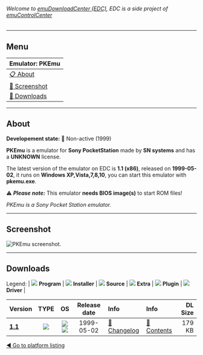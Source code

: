 ###### Welcome to [emuDownloadCenter (EDC)](https://github.com/PhoenixInteractiveNL/emuDownloadCenter/wiki/), EDC is a side project of [emuControlCenter](https://github.com/PhoenixInteractiveNL/emuControlCenter/wiki/)
***
## Menu
| **Emulator: PKEmu** |
|:---------|
| [:clipboard: About](#about) |
| [:sunrise: Screenshot](#screenshot) |
| [:floppy_disk: Downloads](#downloads) |
***
## About
**Developement state:** :red_circle: Non-active (1999)

**PKEmu** is a emulator for **Sony PocketStation** made by **SN systems** and has a **UNKNOWN** license.

The latest version of the emulator on EDC is **1.1 (x86)**, released on **1999-05-02**, it runs on **Windows XP,Vista,7,8,10**, you can start this emulator with **pkemu.exe**.

:warning: _**Please note:**_ This emulator **needs BIOS image(s)** to start ROM files!

_PKEmu is a Sony Pocket Station emulator._
***
## Screenshot
![](https://raw.githubusercontent.com/PhoenixInteractiveNL/emuDownloadCenter/master/hooks/pkemu/emulator_screen_01.jpg "PKEmu screenshot.")
***
## Downloads
Legend:
| ![](https://raw.githubusercontent.com/wiki/PhoenixInteractiveNL/emuDownloadCenter/images_misc/icon_program_24.png) **Program** | 
![](https://raw.githubusercontent.com/wiki/PhoenixInteractiveNL/emuDownloadCenter/images_misc/icon_installer_24.png) **Installer** | 
![](https://raw.githubusercontent.com/wiki/PhoenixInteractiveNL/emuDownloadCenter/images_misc/icon_source_code_24.png) **Source** | 
![](https://raw.githubusercontent.com/wiki/PhoenixInteractiveNL/emuDownloadCenter/images_misc/icon_extra_24.png) **Extra** | 
![](https://raw.githubusercontent.com/wiki/PhoenixInteractiveNL/emuDownloadCenter/images_misc/icon_plugin_24.png) **Plugin** | 
![](https://raw.githubusercontent.com/wiki/PhoenixInteractiveNL/emuDownloadCenter/images_misc/icon_driver_24.png) **Driver** | 


| Version  | TYPE | OS | Release date  | Info       | Info       | DL Size    |
|:---------|:----:|:--:|:-------------:|:-----------|:-----------|-----------:|
| [**1.1**](https://github.com/PhoenixInteractiveNL/edc-repo0005/raw/master/pkemu/1.1.7z) | ![](https://raw.githubusercontent.com/wiki/PhoenixInteractiveNL/emuDownloadCenter/images_misc/icon_program_24.png) | ![](https://raw.githubusercontent.com/wiki/PhoenixInteractiveNL/emuDownloadCenter/images_misc/logo_windows_24.png)![](https://raw.githubusercontent.com/wiki/PhoenixInteractiveNL/emuDownloadCenter/images_misc/icon_32-bit_24.png) | 1999-05-02 | [:page_facing_up: Changelog](https://github.com/PhoenixInteractiveNL/edc-repo0005/blob/master/pkemu/1.1_changelog.txt) | [:mag_right: Contents](https://github.com/PhoenixInteractiveNL/edc-repo0005/blob/master/pkemu/1.1_contents.txt) | 179 KB |

[:arrow_backward: Go to platform listing](https://github.com/PhoenixInteractiveNL/emuDownloadCenter/wiki/EDC-Platform-List)
